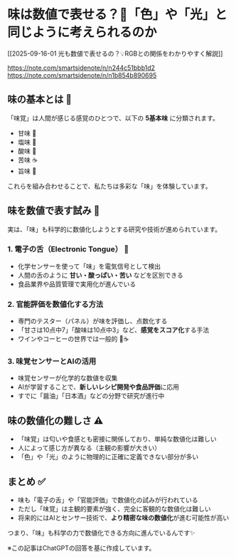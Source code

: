 # 味は数値で表せる？🍎「色」や「光」と同じように考えられるのか

[[2025-09-16-01 光も数値で表せるの？💡RGBとの関係をわかりやすく解説]]

https://note.com/smartsidenote/n/n244c51bbb1d2
https://note.com/smartsidenote/n/n1b854b890695

## 味の基本とは 👅
「味覚」は人間が感じる感覚のひとつで、以下の **5基本味** に分類されます。  
- 甘味 🍬  
- 塩味 🧂  
- 酸味 🍋  
- 苦味 ☕  
- 旨味 🍲  

これらを組み合わせることで、私たちは多彩な「味」を体験しています。

## 味を数値で表す試み 🔢
実は、「味」も科学的に数値化しようとする研究や技術が進められています。  

### 1. 電子の舌（Electronic Tongue） 🤖
- 化学センサーを使って「味」を電気信号として検出  
- 人間の舌のように **甘い・酸っぱい・苦い** などを区別できる  
- 食品業界や品質管理で実用化が進んでいる  

### 2. 官能評価を数値化する方法
- 専門のテスター（パネル）が味を評価し、点数化する  
- 「甘さは10点中7」「酸味は10点中3」など、**感覚をスコア化**する手法  
- ワインやコーヒーの世界では一般的 🍷☕  

### 3. 味覚センサーとAIの活用
- 味覚センサーが化学的な数値を収集  
- AIが学習することで、**新しいレシピ開発や食品評価**に応用  
- すでに「醤油」「日本酒」などの分野で研究が進行中  

## 味の数値化の難しさ ⚠️
- 「味覚」は匂いや食感とも密接に関係しており、単純な数値化は難しい  
- 人によって感じ方が異なる（主観の影響が大きい）  
- 「色」や「光」のように物理的に正確に定義できない部分が多い  

## まとめ ✅
- 味も「電子の舌」や「官能評価」で数値化の試みが行われている  
- ただし「味覚」は主観的要素が強く、完全に客観的な数値化は難しい  
- 将来的にはAIとセンサー技術で、**より精密な味の数値化**が進む可能性が高い  

つまり、「味」も科学の力で数値化できる方向に進んでいるんです✨  

※この記事はChatGPTの回答を基に作成しています。

